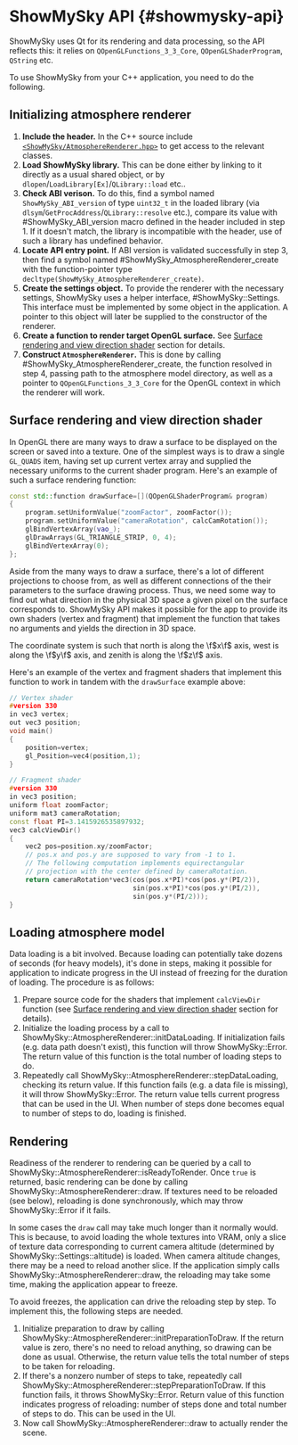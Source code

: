 # ShowMySky API {#showmysky-api}

ShowMySky uses Qt for its rendering and data processing, so the API reflects this: it relies on `QOpenGLFunctions_3_3_Core`, `QOpenGLShaderProgram`, `QString` etc.

To use ShowMySky from your C++ application, you need to do the following.

## Initializing atmosphere renderer

1. **Include the header.** In the C++ source include [<code>\<ShowMySky/AtmosphereRenderer.hpp\></code>](api_2AtmosphereRenderer_8hpp.html) to get access to the relevant classes.
2. **Load ShowMySky library.** This can be done either by linking to it directly as a usual shared object, or by `dlopen`/`LoadLibrary[Ex]`/`QLibrary::load` etc..
3. **Check ABI verison.** To do this, find a symbol named `ShowMySky_ABI_version` of type `uint32_t` in the loaded library (via `dlsym`/`GetProcAddress`/`QLibrary::resolve` etc.), compare its value with #ShowMySky_ABI_version macro defined in the header included in step 1. If it doesn't match, the library is incompatible with the header, use of such a library has undefined behavior.
4. **Locate API entry point.** If ABI version is validated successfully in step 3, then find a symbol named #ShowMySky_AtmosphereRenderer_create with the function-pointer type `decltype(ShowMySky_AtmosphereRenderer_create)`.
5. **Create the settings object.** To provide the renderer with the necessary settings, ShowMySky uses a helper interface, #ShowMySky::Settings. This interface must be implemented by some object in the application. A pointer to this object will later be supplied to the constructor of the renderer.
6. **Create a function to render target OpenGL surface.** See [Surface rendering and view direction shader](#surface-and-view-dir) section for details.
7. **Construct `AtmosphereRenderer`.** This is done by calling #ShowMySky_AtmosphereRenderer_create, the function resolved in step 4, passing path to the atmosphere model directory, as well as a pointer to `QOpenGLFunctions_3_3_Core` for the OpenGL context in which the renderer will work.

## <a name="surface-and-view-dir"> Surface rendering and view direction shader </a>

In OpenGL there are many ways to draw a surface to be displayed on the screen or saved into a texture. One of the simplest ways is to draw a single `GL_QUADS` item, having set up current vertex array and supplied the necessary uniforms to the current shader program. Here's an example of such a surface rendering function:

```cpp
const std::function drawSurface=[](QOpenGLShaderProgram& program)
{
    program.setUniformValue("zoomFactor", zoomFactor());
    program.setUniformValue("cameraRotation", calcCamRotation());
    glBindVertexArray(vao_);
    glDrawArrays(GL_TRIANGLE_STRIP, 0, 4);
    glBindVertexArray(0);
};
```

Aside from the many ways to draw a surface, there's a lot of different projections to choose from, as well as different connections of the their parameters to the surface drawing process. Thus, we need some way to find out what direction in the physical 3D space a given pixel on the surface corresponds to. ShowMySky API makes it possible for the app to provide its own shaders (vertex and fragment) that implement the function that takes no arguments and yields the direction in 3D space.

The coordinate system is such that north is along the \f$x\f$ axis, west is along the \f$y\f$ axis, and zenith is along the \f$z\f$ axis.

Here's an example of the vertex and fragment shaders that implement this function to work in tandem with the `drawSurface` example above:

```cpp
// Vertex shader
#version 330
in vec3 vertex;
out vec3 position;
void main()
{
    position=vertex;
    gl_Position=vec4(position,1);
}
```

```cpp
// Fragment shader
#version 330
in vec3 position;
uniform float zoomFactor;
uniform mat3 cameraRotation;
const float PI=3.1415926535897932;
vec3 calcViewDir()
{
    vec2 pos=position.xy/zoomFactor;
    // pos.x and pos.y are supposed to vary from -1 to 1.
    // The following computation implements equirectangular
    // projection with the center defined by cameraRotation.
    return cameraRotation*vec3(cos(pos.x*PI)*cos(pos.y*(PI/2)),
                               sin(pos.x*PI)*cos(pos.y*(PI/2)),
                               sin(pos.y*(PI/2)));
}
```

## Loading atmosphere model

Data loading is a bit involved. Because loading can potentially take dozens of seconds (for heavy models), it's done in steps, making it possible for application to indicate progress in the UI instead of freezing for the duration of loading. The procedure is as follows:

1. Prepare source code for the shaders that implement `calcViewDir` function (see [Surface rendering and view direction shader](#surface-and-view-dir) section for details).
2. Initialize the loading process by a call to ShowMySky::AtmosphereRenderer::initDataLoading. If initialization fails (e.g. data path doesn't exist), this function will throw ShowMySky::Error. The return value of this function is the total number of loading steps to do.
3. Repeatedly call ShowMySky::AtmosphereRenderer::stepDataLoading, checking its return value. If this function fails (e.g. a data file is missing), it will throw ShowMySky::Error. The return value tells current progress that can be used in the UI. When number of steps done becomes equal to number of steps to do, loading is finished.

## Rendering

Readiness of the renderer to rendering can be queried by a call to ShowMySky::AtmosphereRenderer::isReadyToRender. Once `true` is returned, basic rendering can be done by calling ShowMySky::AtmosphereRenderer::draw. If textures need to be reloaded (see below), reloading is done synchronously, which may throw ShowMySky::Error if it fails.

In some cases the `draw` call may take much longer than it normally would. This is because, to avoid loading the whole textures into VRAM, only a slice of texture data corresponding to current camera altitude (determined by ShowMySky::Settings::altitude) is loaded. When camera altitude changes, there may be a need to reload another slice. If the application simply calls ShowMySky::AtmosphereRenderer::draw, the reloading may take some time, making the application appear to freeze.

To avoid freezes, the application can drive the reloading step by step. To implement this, the following steps are needed.

1. Initialize preparation to draw by calling ShowMySky::AtmosphereRenderer::initPreparationToDraw. If the return value is zero, there's no need to reload anything, so drawing can be done as usual. Otherwise, the return value tells the total number of steps to be taken for reloading.
2. If there's a nonzero number of steps to take, repeatedly call ShowMySky::AtmosphereRenderer::stepPreparationToDraw. If this function fails, it throws ShowMySky::Error. Return value of this function indicates progress of reloading: number of steps done and total number of steps to do. This can be used in the UI.
3. Now call ShowMySky::AtmosphereRenderer::draw to actually render the scene.
